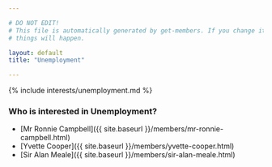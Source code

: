 ```yaml
---

# DO NOT EDIT!
# This file is automatically generated by get-members. If you change it, bad
# things will happen.

layout: default
title: "Unemployment"

---
```


{% include interests/unemployment.md %}

### Who is interested in Unemployment?


* [Mr Ronnie Campbell]({{ site.baseurl }}/members/mr-ronnie-campbell.html)
* [Yvette Cooper]({{ site.baseurl }}/members/yvette-cooper.html)
* [Sir Alan Meale]({{ site.baseurl }}/members/sir-alan-meale.html)
